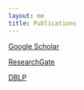 ```yaml
---
layout: me
title: Publications
---
```


[Google Scholar](https://scholar.google.com/citations?user=ySPHD4cAAAAJ&hl=en)

[ResearchGate](https://www.researchgate.net/profile/Sen-He-3)

[DBLP](https://dblp.org/pid/166/4467-2.html)


